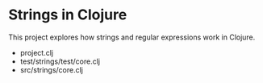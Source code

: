 # Strings in Clojure #

This project explores how strings and regular expressions work in
Clojure.

+ project.clj
+ test/strings/test/core.clj
+ src/strings/core.clj

